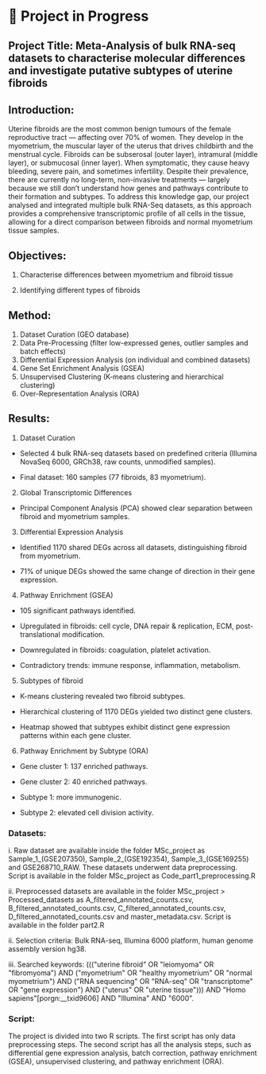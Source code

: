 # 🚧 Project in Progress

## Project Title: Meta-Analysis of bulk RNA-seq datasets to characterise molecular differences and investigate putative subtypes of uterine fibroids

## Introduction: 

Uterine fibroids are the most common benign tumours of the female reproductive tract — affecting over 70% of women. They develop in the myometrium, the muscular layer of the uterus that drives childbirth and the menstrual cycle. Fibroids can be subserosal (outer layer), intramural (middle layer), or submucosal (inner layer). When symptomatic, they cause heavy bleeding, severe pain, and sometimes infertility. Despite their prevalence, there are currently no long-term, non-invasive treatments — largely because we still don’t understand how genes and pathways contribute to their formation and subtypes. To address this knowledge gap, our project analysed and integrated multiple bulk RNA-Seq datasets, as this approach provides a comprehensive transcriptomic profile of all cells in the tissue, allowing for a direct comparison between fibroids and normal myometrium tissue samples. 

## Objectives: 

1. Characterise differences between myometrium and fibroid tissue

2. Identifying different types of fibroids

## Method:

1. Dataset Curation (GEO database)
2. Data Pre-Processing (filter low-expressed genes, outlier samples and batch effects)
3. Differential Expression Analysis (on individual and combined datasets)
4. Gene Set Enrichment Analysis (GSEA)
5. Unsupervised Clustering (K-means clustering and hierarchical clustering)
6. Over-Representation Analysis (ORA)

## Results:

1. Dataset Curation

- Selected 4 bulk RNA-seq datasets based on predefined criteria (Illumina NovaSeq 6000, GRCh38, raw counts, unmodified samples).

- Final dataset: 160 samples (77 fibroids, 83 myometrium).

2. Global Transcriptomic Differences

- Principal Component Analysis (PCA) showed clear separation between fibroid and myometrium samples.

3. Differential Expression Analysis

- Identified 1170 shared DEGs across all datasets, distinguishing fibroid from myometrium.

- 71% of unique DEGs showed the same change of direction in their gene expression.

4. Pathway Enrichment (GSEA)

- 105 significant pathways identified.

- Upregulated in fibroids: cell cycle, DNA repair & replication, ECM, post-translational modification.

- Downregulated in fibroids: coagulation, platelet activation.

- Contradictory trends: immune response, inflammation, metabolism.

5. Subtypes of fibroid 

- K-means clustering revealed two fibroid subtypes.

- Hierarchical clustering of 1170 DEGs yielded two distinct gene clusters.

- Heatmap showed that subtypes exhibit distinct gene expression patterns within each gene cluster.

6. Pathway Enrichment by Subtype (ORA)

- Gene cluster 1: 137 enriched pathways.

- Gene cluster 2: 40 enriched pathways.

- Subtype 1: more immunogenic.

- Subtype 2: elevated cell division activity.

### Datasets: 

i. Raw dataset are available inside the folder MSc_project as Sample_1_(GSE207350), Sample_2_(GSE192354), Sample_3_(GSE169255) and GSE268710_RAW. These datasets underwent data preprocessing. Script is available in the folder MSc_project as Code_part1_preprocessing.R 

ii. Preprocessed datasets are available in the folder MSc_project > Processed_datasets as A_filtered_annotated_counts.csv, B_filtered_annotated_counts.csv, C_filtered_annotated_counts.csv, D_filtered_annotated_counts.csv and master_metadata.csv. Script is available in the folder part2.R 

ii. Selection criteria: Bulk RNA-seq, Illumina 6000 platform, human genome assembly version hg38. 

iii. Searched keywords: ((("uterine fibroid" OR "leiomyoma" OR "fibromyoma") AND ("myometrium" OR "healthy myometrium" OR "normal myometrium") AND ("RNA sequencing" OR "RNA-seq" OR "transcriptome" OR "gene expression") AND ("uterus" OR "uterine tissue"))) AND "Homo sapiens"[porgn:__txid9606] AND "Illumina" AND "6000".

### Script:

The project is divided into two R scripts. The first script has only data preprocessing steps. The second script has all the analysis steps, such as differential gene expression analysis, batch correction, pathway enrichment (GSEA), unsupervised clustering, and  pathway enrichment (ORA).  






